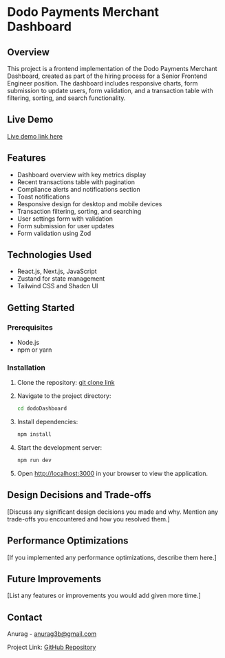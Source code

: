 # Dodo Payments Merchant Dashboard

## Overview

This project is a frontend implementation of the Dodo Payments Merchant Dashboard, created as part of the hiring process for a Senior Frontend Engineer position. The dashboard includes responsive charts, form submission to update users, form validation, and a transaction table with filtering, sorting, and search functionality.

## Live Demo

[Live demo link here](https://dodo-dash.vercel.app/)

## Features

- Dashboard overview with key metrics display
- Recent transactions table with pagination
- Compliance alerts and notifications section
- Toast notifications
- Responsive design for desktop and mobile devices
- Transaction filtering, sorting, and searching
- User settings form with validation
- Form submission for user updates
- Form validation using Zod

## Technologies Used

- React.js, Next.js, JavaScript
- Zustand for state management
- Tailwind CSS and Shadcn UI

## Getting Started

### Prerequisites

- Node.js
- npm or yarn

### Installation

1. Clone the repository:
   [git clone link](https://github.com/Amanfromearth/dodoDashboard.git)

2. Navigate to the project directory:

   ```bash
   cd dodoDashboard
   ```

3. Install dependencies:

   ```bash
   npm install
   ```

4. Start the development server:

   ```bash
   npm run dev
   ```

5. Open [http://localhost:3000](http://localhost:3000) in your browser to view the application.

## Design Decisions and Trade-offs

[Discuss any significant design decisions you made and why. Mention any trade-offs you encountered and how you resolved them.]

## Performance Optimizations

[If you implemented any performance optimizations, describe them here.]

## Future Improvements

[List any features or improvements you would add given more time.]

## Contact

Anurag - [anurag3b@gmail.com](mailto:anurag3b@gmail.com)

Project Link: [GitHub Repository](https://github.com/Amanfromearth/dodoDashboard)
